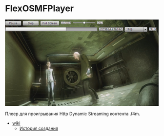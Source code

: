 # FlexOSMFPlayer

![Скриншот приложения](/images/flex_osmf_player.png)

Плеер для проигрывания Http Dynamic Streaming контента .f4m.

* [wiki](https://github.com/vylgin/FlexOSMFPlayer/wiki)
    * [История создания](https://github.com/vylgin/FlexOSMFPlayer/wiki/%D0%98%D1%81%D1%82%D0%BE%D1%80%D0%B8%D1%8F%20%D1%81%D0%BE%D0%B7%D0%B4%D0%B0%D0%BD%D0%B8%D1%8F)

